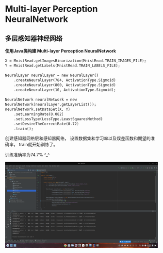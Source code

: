 # Multi-layer Perception NeuralNetwork 
## 多层感知器神经网络
**使用Java类构建 Multi-layer Perception NeuralNetwork**

    X = MnistRead.getImagesBinarization(MnistRead.TRAIN_IMAGES_FILE);
    Y = MnistRead.getLabels(MnistRead.TRAIN_LABELS_FILE);
    
    NeuralLayer neuralLayer = new NeuralLayer()
        .createNeuralLayer(784, ActivationType.Sigmoid)
        .createNeuralLayer(800, ActivationType.Sigmoid)
        .createNeuralLayer(10, ActivationType.Sigmoid);
    
    NeuralNetwork neuralNetwork = new NeuralNetwork(neuralLayer.getLayerList());
    neuralNetwork.setDataSet(X, Y)
        .setLearningRate(0.082)
        .setLossType(LossType.LeastSquaresMethod)
        .setDesireTheCorrectRate(0.72)
        .train();
                    
创建感知器网络层和感知器网络，
设置数据集和学习率以及误差函数和期望的准确率，
train就开始训练了。

训练准确率为74.7% ^_^

 ![多层感知器神经网络](DataSet/Parameter/Multi-layerPerceptionNeuralNetwork.png "Multi-layer Perception NeuralNetwork")